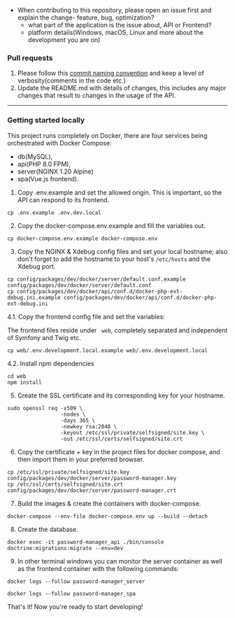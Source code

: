 - When contributing to this repository, please open an issue first and explain the change- feature, bug, optimization?
    - what part of the application is the issue about, API or Frontend?
    - platform details(Windows, macOS, Linux and more about the development you are on)

### Pull requests

1. Please follow this [commit naming convention](https://www.conventionalcommits.org/en/v1.0.0/)
   and keep a level of verbosity(comments in the code etc.)
2. Update the README.md with details of changes, this includes any major changes that
   result to changes in the usage of the API.

---

### Getting started locally

This project runs completely on Docker, there are four services being orchestrated with Docker Compose:
- db(MySQL),
- api(PHP 8.0 FPM),
- server(NGINX 1.20 Alpine)
- spa(Vue.js frontend).

1. Copy .env.example and set the allowed origin. This is important, so the API can respond to its frontend.

```shell
cp .env.example .env.dev.local
```

2. Copy the docker-compose.env.example and fill the variables out.

```shell
cp docker-compose.env.example docker-compose.env
```

3. Copy the NGINX & Xdebug config files and set your local hostname; also don't forget to add the hostname to your host's ```/etc/hosts``` and the Xdebug port.

```shell
cp config/packages/dev/docker/server/default.conf.example config/packages/dev/docker/server/default.conf
cp config/packages/dev/docker/api/conf.d/docker-php-ext-debug.ini.example config/packages/dev/docker/api/conf.d/docker-php-ext-debug.ini
```

4.1. Copy the frontend config file and set the variables:

The frontend files reside under ``` web```, completely separated and independent of Symfony and Twig etc.

```shell
cp web/.env.development.local.example web/.env.development.local
```

4.2. Install npm dependencies

```shell
cd web
npm install
```

5. Create the SSL certificate and its corresponding key for your hostname.

```shell
sudo openssl req -x509 \
                 -nodes \
                 -days 365 \
                 -newkey rsa:2048 \
                 -keyout /etc/ssl/private/selfsigned/site.key \
                 -out /etc/ssl/certs/selfsigned/site.crt
```

6. Copy the certificate + key in the project files for docker compose, 
and then import them in your preferred browser.

```shell
cp /etc/ssl/private/selfsigned/site.key config/packages/dev/docker/server/password-manager.key
cp /etc/ssl/certs/selfsigned/site.crt config/packages/dev/docker/server/password-manager.crt
```

7. Build the images & create the containers with docker-compose.

```shell
docker-compose --env-file docker-compose.env up --build --detach
```

8. Create the database.

````shell
docker exec -it password-manager_api ./bin/console doctrine:migrations:migrate --env=dev
````

9. In other terminal windows you can monitor the server container as well as the frontend container with the following commands:

```shell
docker logs --follow password-manager_server
```

```shell
docker logs --follow password-manager_spa
```

That's it! Now you're ready to start developing!
